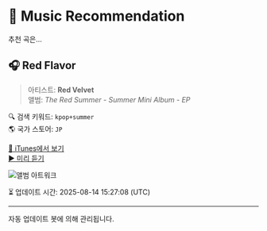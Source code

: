 
# 🎵 Music Recommendation

추천 곡은...

## 🎧 Red Flavor  
> 아티스트: **Red Velvet**  
> 앨범: _The Red Summer - Summer Mini Album - EP_  

🔍 검색 키워드: `kpop+summer`  
🌎 국가 스토어: `JP`

[🔗 iTunes에서 보기](https://music.apple.com/jp/album/red-flavor/1256503505?i=1256504651&uo=4)  
[▶️ 미리 듣기](https://audio-ssl.itunes.apple.com/itunes-assets/AudioPreview125/v4/cb/b5/22/cbb522e9-eaf6-f688-09b3-522d7990506e/mzaf_14558813085649383194.plus.aac.p.m4a)

![앨범 아트워크](https://is1-ssl.mzstatic.com/image/thumb/Music124/v4/9c/0f/10/9c0f107b-5c6a-eb24-c4f6-74661f5f19db/RV-DIGITAL_COVER.jpg/100x100bb.jpg)

⏳ 업데이트 시간: 2025-08-14 15:27:08 (UTC)

---
자동 업데이트 봇에 의해 관리됩니다.
